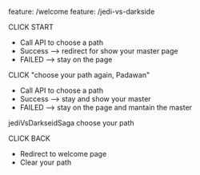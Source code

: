 feature: /welcome
feature: /jedi-vs-darkside

CLICK START
- Call API to choose a path
- Success --> redirect for show your master page
- FAILED --> stay on the page

CLICK "choose your path again, Padawan"
- Call API to choose a path
- Success --> stay and show your master
- FAILED --> stay on the page and mantain the master

jediVsDarkseidSaga choose your path

CLICK BACK
- Redirect to welcome page
- Clear your path

